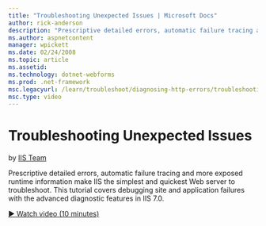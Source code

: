 ```yaml
---
title: "Troubleshooting Unexpected Issues | Microsoft Docs"
author: rick-anderson
description: "Prescriptive detailed errors, automatic failure tracing and more exposed runtime information make IIS the simplest and quickest Web server to troubleshoot. T..."
ms.author: aspnetcontent
manager: wpickett
ms.date: 02/24/2008
ms.topic: article
ms.assetid: 
ms.technology: dotnet-webforms
ms.prod: .net-framework
msc.legacyurl: /learn/troubleshoot/diagnosing-http-errors/troubleshooting-unexpected-issues
msc.type: video
---
```

Troubleshooting Unexpected Issues
====================
by [IIS Team](https://twitter.com/inetsrv)

Prescriptive detailed errors, automatic failure tracing and more exposed runtime information make IIS the simplest and quickest Web server to troubleshoot. This tutorial covers debugging site and application failures with the advanced diagnostic features in IIS 7.0.

[&#9654; Watch video (10 minutes)](https://channel9.msdn.com/Blogs/IIS-NET-Site-Videos/troubleshooting-unexpected-issues)